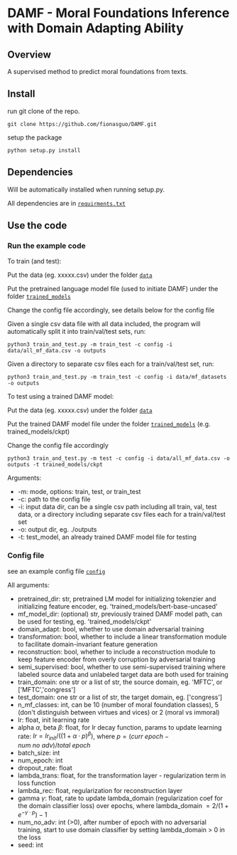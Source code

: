 # DAMF - Moral Foundations Inference with Domain Adapting Ability

## Overview

A supervised method to predict moral foundations from texts.

## Install

run git clone of the repo.

```
git clone https://github.com/fionasguo/DAMF.git
```
setup the package
```
python setup.py install
```

## Dependencies

Will be automatically installed when running setup.py.

All dependencies are in [`requirments.txt`](https://github.com/fionasguo/DAMF/blob/master/requirements.txt)

## Use the code

<!-- dd -->

### Run the example code
To train (and test):

Put the data (eg. xxxxx.csv) under the folder [`data`](https://github.com/fionasguo/DAMF/tree/master/data)

Put the pretrained language model file (used to initiate DAMF) under the folder [`trained_models`](https://github.com/fionasguo/DAMF/tree/master/trained_models)

Change the config file accordingly, see details below for the config file

Given a single csv data file with all data included, the program will automatically split it into train/val/test sets, run:

```
python3 train_and_test.py -m train_test -c config -i data/all_mf_data.csv -o outputs
```

Given a directory to separate csv files each for a train/val/test set, run:

```
python3 train_and_test.py -m train_test -c config -i data/mf_datasets -o outputs
```

To test using a trained DAMF model:

Put the data (eg. xxxxx.csv) under the folder [`data`](https://github.com/fionasguo/DAMF/tree/master/data)

Put the trained DAMF model file under the folder [`trained_models`](https://github.com/fionasguo/DAMF/tree/master/trained_models) (e.g. trained_models/ckpt)

Change the config file accordingly

```
python3 train_and_test.py -m test -c config -i data/all_mf_data.csv -o outputs -t trained_models/ckpt
```

Arguments:

- -m: mode, options: train, test, or train_test
- -c: path to the config file
- -i: input data dir, can be a single csv path including all train, val, test data, or a directory including separate csv files each for a train/val/test set
- -o: output dir, eg. ./outputs
- -t: test_model, an already trained DAMF model file for testing


### Config file
see an example config file [`config`](https://github.com/fionasguo/DAMF/blob/master/config)

All arguments:

- pretrained_dir: str, pretrained LM model for initializing tokenzier and initializing feature encoder, eg. 'trained_models/bert-base-uncased'
- mf_model_dir: (optional) str, previously trained DAMF model path, can be used for testing, eg. 'trained_models/ckpt'
- domain_adapt: bool, whether to use domain adversarial training
- transformation: bool, whether to include a linear transformation module to facilitate domain-invariant feature generation
- reconstruction: bool, whether to include a reconstruction module to keep feature encoder from overly corruption by adversarial training
- semi_supervised: bool, whether to use semi-supervised training where labeled source data and unlabeled target data are both used for training
- train_domain: one str or a list of str, the source domain, eg. 'MFTC', or ['MFTC','congress']
- test_domain: one str or a list of str, the target domain, eg. ['congress']
- n_mf_classes: int, can be 10 (number of moral foundation classes), 5 (don't distinguish between virtues and vices) or 2 (moral vs immoral)
- lr: float, init learning rate
- alpha $\alpha$, beta $\beta$: float, for lr decay function, params to update learning rate: $lr = lr_{init}/((1 +\alpha·p)^\beta)$, where $p = (curr\ epoch − num\ no\ adv)/total\ epoch$
- batch_size: int
- num_epoch: int
- dropout_rate: float
- lambda_trans: float, for the transformation layer - regularization term in loss function
- lambda_rec: float, regularization for reconstruction layer
- gamma $\gamma$: float, rate to update lambda_domain (regularization coef for the domain classifier loss) over epochs, where lambda_domain $= 2/(1 + e^{−\gamma·p})-1$
- num_no_adv: int (>0), after number of epoch with no adversarial training, start to use domain classifier by setting lambda_domain > 0 in the loss
- seed: int
